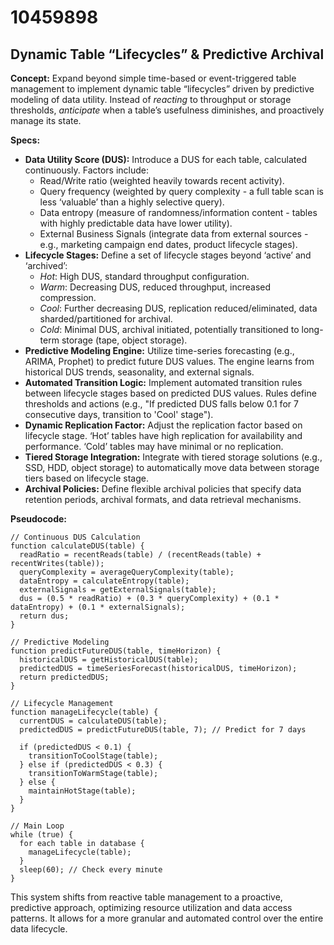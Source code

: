 # 10459898

## Dynamic Table “Lifecycles” & Predictive Archival

**Concept:** Expand beyond simple time-based or event-triggered table management to implement dynamic table “lifecycles” driven by predictive modeling of data utility.  Instead of *reacting* to throughput or storage thresholds, *anticipate* when a table’s usefulness diminishes, and proactively manage its state.

**Specs:**

*   **Data Utility Score (DUS):**  Introduce a DUS for each table, calculated continuously. Factors include:
    *   Read/Write ratio (weighted heavily towards recent activity).
    *   Query frequency (weighted by query complexity - a full table scan is less ‘valuable’ than a highly selective query).
    *   Data entropy (measure of randomness/information content - tables with highly predictable data have lower utility).
    *   External Business Signals (integrate data from external sources - e.g., marketing campaign end dates, product lifecycle stages).
*   **Lifecycle Stages:** Define a set of lifecycle stages beyond ‘active’ and ‘archived’:
    *   *Hot*:  High DUS, standard throughput configuration.
    *   *Warm*:  Decreasing DUS, reduced throughput, increased compression.
    *   *Cool*:  Further decreasing DUS, replication reduced/eliminated, data sharded/partitioned for archival.
    *   *Cold*:  Minimal DUS, archival initiated, potentially transitioned to long-term storage (tape, object storage).
*   **Predictive Modeling Engine:** Utilize time-series forecasting (e.g., ARIMA, Prophet) to predict future DUS values. The engine learns from historical DUS trends, seasonality, and external signals.
*   **Automated Transition Logic:** Implement automated transition rules between lifecycle stages based on predicted DUS values.  Rules define thresholds and actions (e.g., "If predicted DUS falls below 0.1 for 7 consecutive days, transition to 'Cool' stage").
*   **Dynamic Replication Factor:**  Adjust the replication factor based on lifecycle stage.  ‘Hot’ tables have high replication for availability and performance. ‘Cold’ tables may have minimal or no replication.
*   **Tiered Storage Integration:** Integrate with tiered storage solutions (e.g., SSD, HDD, object storage) to automatically move data between storage tiers based on lifecycle stage.
*   **Archival Policies:** Define flexible archival policies that specify data retention periods, archival formats, and data retrieval mechanisms.

**Pseudocode:**

```
// Continuous DUS Calculation
function calculateDUS(table) {
  readRatio = recentReads(table) / (recentReads(table) + recentWrites(table));
  queryComplexity = averageQueryComplexity(table);
  dataEntropy = calculateEntropy(table);
  externalSignals = getExternalSignals(table);
  dus = (0.5 * readRatio) + (0.3 * queryComplexity) + (0.1 * dataEntropy) + (0.1 * externalSignals);
  return dus;
}

// Predictive Modeling
function predictFutureDUS(table, timeHorizon) {
  historicalDUS = getHistoricalDUS(table);
  predictedDUS = timeSeriesForecast(historicalDUS, timeHorizon);
  return predictedDUS;
}

// Lifecycle Management
function manageLifecycle(table) {
  currentDUS = calculateDUS(table);
  predictedDUS = predictFutureDUS(table, 7); // Predict for 7 days

  if (predictedDUS < 0.1) {
    transitionToCoolStage(table);
  } else if (predictedDUS < 0.3) {
    transitionToWarmStage(table);
  } else {
    maintainHotStage(table);
  }
}

// Main Loop
while (true) {
  for each table in database {
    manageLifecycle(table);
  }
  sleep(60); // Check every minute
}
```

This system shifts from reactive table management to a proactive, predictive approach, optimizing resource utilization and data access patterns.  It allows for a more granular and automated control over the entire data lifecycle.